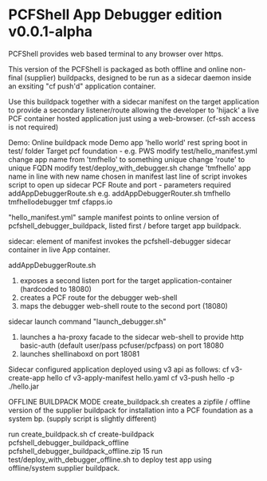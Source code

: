 PCFShell App Debugger edition v0.0.1-alpha
==========================================
PCFShell provides web based terminal to any browser over https.

This version of the PCFShell is packaged as both offline and online non-final (supplier) buildpacks, designed to be run as a sidecar daemon inside an exsiting "cf push'd" application container.

Use this buildpack together with a sidecar manifest on the target application to provide a secondary listener/route allowing the developer to 'hijack' a live PCF container hosted application just using a web-browser. (cf-ssh access is not required)

Demo:
Online buildpack mode
Demo app 'hello world' rest spring boot in test/ folder
Target pcf foundation - e.g. PWS
modify test/hello_manifest.yml 
  change app name from 'tmfhello' to something unique
  change 'route' to unique FQDN
modify test/deploy_with_debugger.sh
  change 'tmfhello' app name in line with new name chosen in manifest
  last line of script invokes script to open up sidecar PCF Route and port - parameters required
    addAppDebuggerRoute.sh <app-name> <debugger-hostname> <PCF-Space> <debugger-host-DNS-domain>
    e.g. addAppDebuggerRouter.sh tmfhello tmfhellodebugger tmf cfapps.io
  
  
"hello_manifest.yml" sample manifest points to online version of pcfshell_debugger_buildpack, listed first / before target app buildpack.

sidecar: element of manifest invokes the pcfshell-debugger sidecar container in live App container.

addAppDebuggerRoute.sh 
  1. exposes a second listen port for the target application-container (hardcoded to 18080)
  2. creates a PCF route for the debugger web-shell
  3. maps the debugger web-shell route to the second port (18080)

sidecar launch command "launch_debugger.sh"
  1. launches a ha-proxy facade to the sidecar web-shell to provide http basic-auth (default user/pass pcfuser/pcfpass) on port 18080
  2. launches shellinaboxd on port 18081
 
Sidecar configured application deployed using v3 api as follows: 
cf v3-create-app hello
cf v3-apply-manifest hello.yaml
cf v3-push hello -p ./hello.jar


OFFLINE BUILDPACK MODE
create_buildpack.sh creates a zipfile / offline version of the supplier buildpack for installation into a PCF foundation as a system bp. (supply script is slightly different)

run create_buildpack.sh
cf create-buildpack pcfshell_debugger_buildpack_offline pcfshell_debugger_buildpack_offline.zip 15
run test/deploy_with_debugger_offline.sh
 to deploy test app using offline/system supplier buildpack.
